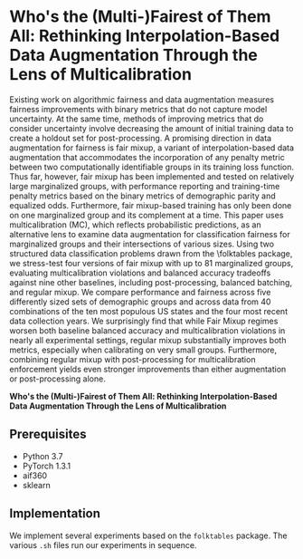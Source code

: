 # Who's the (Multi-)Fairest of Them All: Rethinking Interpolation-Based Data Augmentation Through the Lens of Multicalibration

Existing work on algorithmic fairness and data augmentation measures fairness improvements with binary metrics that do not capture model uncertainty. At the same time, methods of improving metrics that do consider uncertainty involve decreasing the amount of initial training data to create a holdout set for post-processing. A promising direction in data augmentation for fairness is fair mixup, a variant of interpolation-based data augmentation that accommodates the incorporation of any penalty metric between two computationally identifiable groups in its training loss function. Thus far, however, fair mixup has been implemented and tested on relatively large marginalized groups, with performance reporting and training-time penalty metrics based on the binary metrics of demographic parity and equalized odds. Furthermore, fair mixup-based training has only been done on one marginalized group and its complement at a time. This paper uses multicalibration (MC), which reflects probabilistic predictions, as an alternative lens to examine data augmentation for classification fairness for marginalized groups and their intersections of various sizes. Using two structured data classification problems drawn from the \folktables package, we stress-test four versions of fair mixup with up to 81 marginalized groups, evaluating multicalibration violations and balanced accuracy tradeoffs against nine other baselines, including post-processing, balanced batching, and regular mixup. We compare performance and fairness across five differently sized sets of demographic groups and across data from 40 combinations of the ten most populous US states and the four most recent data collection years. We surprisingly find that while Fair Mixup regimes worsen both baseline balanced accuracy and multicalibration violations in nearly all experimental settings, regular mixup substantially improves both metrics, especially when calibrating on very small groups. Furthermore, combining regular mixup with post-processing for multicalibration enforcement yields even stronger improvements than either augmentation or post-processing alone.

**Who's the (Multi-)Fairest of Them All: Rethinking Interpolation-Based Data Augmentation Through the Lens of Multicalibration** 

## Prerequisites
- Python 3.7 
- PyTorch 1.3.1
- aif360
- sklearn

## Implementation
We implement several experiments based on the `folktables` package. The various `.sh` files run our experiments in sequence.